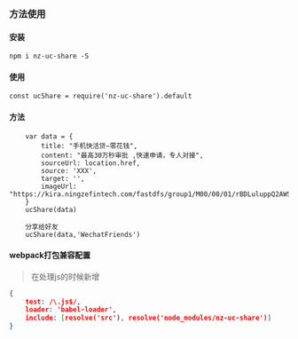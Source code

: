 ### 方法使用
#### 安装 
```text 
npm i nz-uc-share -S
```

#### 使用
``` text 
const ucShare = require('nz-uc-share').default 
```

#### 方法
``` script 
    var data = {
        title: "手机快活贷—零花钱",
        content: "最高30万秒审批 ,快速申请，专人对接",
        sourceUrl: location.href,
        source: 'XXX',
        target: '',
        imageUrl: "https://kira.ningzefintech.com/fastdfs/group1/M00/00/01/rBDLuluppQ2AWSmTAAVwToCgmVQ269.png"
    }
    ucShare(data)
    
    分享给好友
    ucShare(data,'WechatFriends')
```
#### webpack打包兼容配置
> 在处理js的时候新增
``` json
{
    test: /\.js$/,
    loader: 'babel-loader',
    include: [resolve('src'), resolve('node_modules/nz-uc-share')]
}     
```
    